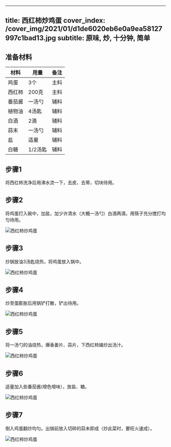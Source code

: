 
---
title: 西红柿炒鸡蛋
cover_index: /cover_img/2021/01/d1de6020eb6e0a9ea58127997c1bad13.jpg
subtitle: 原味, 炒, 十分钟, 简单
---

## 准备材料

| 材料     | 用量 | 备注|
| ------- | ----- | --- |
| 鸡蛋 | 3个| 主料 |
| 西红柿 | 200克| 主料 |
| 番茄酱 | 一汤勺| 辅料 |
| 植物油 | 4汤匙| 辅料 |
| 白酒 | 2滴| 辅料 |
| 蒜末 | 一汤勺| 辅料 |
| 盐 | 适量| 辅料 |
| 白糖 | 1/2汤匙| 辅料 |

## 步骤1

将西红柿洗净后用沸水烫一下，去皮、去蒂，切块待用。

## 步骤2

将鸡蛋打入碗中，加盐，加少许清水（大概一汤勺）白酒两滴，用筷子充分搅打均匀待用。

![西红柿炒鸡蛋](https://i8.meishichina.com/attachment/recipe/201010/201010211035094.jpg?x-oss-process=style/p320) 

## 步骤3

炒锅放油3汤匙烧热，将鸡蛋放入锅中。

![西红柿炒鸡蛋](https://i8.meishichina.com/attachment/recipe/201010/201010211035269.jpg?x-oss-process=style/p320) 

## 步骤4

炒至蛋膨胀后用锅铲打散，铲出待用。

![西红柿炒鸡蛋](https://i8.meishichina.com/attachment/recipe/201010/201010211035521.jpg?x-oss-process=style/p320) 

## 步骤5

将一汤勺的油烧热，爆香姜片、蒜片，下西红柿煸炒出汤汁。

![西红柿炒鸡蛋](https://i8.meishichina.com/attachment/recipe/201010/201010211036244.jpg?x-oss-process=style/p320) 

## 步骤6

适量加入些番茄酱(增色增味），放盐、糖。

![西红柿炒鸡蛋](https://i8.meishichina.com/attachment/recipe/201010/201010211036429.jpg?x-oss-process=style/p320) 

## 步骤7

倒入鸡蛋翻炒均匀。出锅前放入切碎的蒜末即成（炒此菜时，要旺火速成）。

![西红柿炒鸡蛋](https://i8.meishichina.com/attachment/recipe/201010/201010211036545.jpg?x-oss-process=style/p320) 

